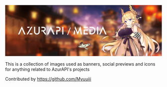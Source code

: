 <img src="./AzurAPI-Media/RepoBanner/RepoBanner.png" />

This is a collection of images used as banners, social previews and icons for anything related to AzurAPI's projects

Contributed by https://github.com/Myuuiii